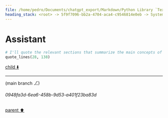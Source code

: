 ```yaml
---
file: /home/pedro/Documents/chatgpt_export/Markdown/Python Library `Textual` Main Concepts.md
heading_stack: <root> -> 5f9f7096-bb2a-4704-aca4-c9546814e0eb -> System -> df2de6ab-21ee-4e3f-b909-f71f777a24ea -> System -> aaa27974-0b91-4f43-9df7-ce0becad2ca1 -> User -> d02ff3d0-30f7-4850-a678-71286ddcfdc0 -> Assistant -> 06cd88dc-5bff-4a6f-8946-50e2a437c6ca -> Tool -> bbb4f456-4257-4ba0-8840-4f069aad6191 -> Assistant -> 1e6a5e45-4d2b-4580-b5d7-e5a3df2697bc -> Tool -> 33893889-6709-4b19-b299-9e344dddd296 -> Assistant
---
```

# Assistant

```python
# I'll quote the relevant sections that summarize the main concepts of the Textual library.
quote_lines(28, 138)
```

[child ⬇️](#0948fa3d-6ea6-458b-9d53-a401f23ba83d)

---

(main branch ⎇)
###### 0948fa3d-6ea6-458b-9d53-a401f23ba83d
[parent ⬆️](#33893889-6709-4b19-b299-9e344dddd296)
